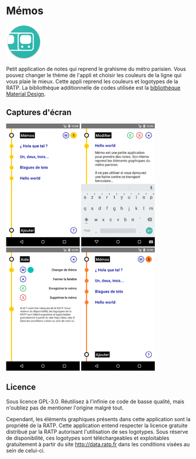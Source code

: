 # Mémos

<img src="https://raw.githubusercontent.com/16arpi/Memos/master/app/src/main/res/mipmap-xhdpi/ic_memo.png" /> 

Petit application de notes qui reprend le grahisme du métro parisien. Vous pouvez changer le thème de l'appli et choisir les couleurs de la ligne qui vous plaie le mieux. Cette appli reprend les couleurs et logotypes de la RATP. La bibliothèque additionnelle de codes utilisée est la [bibliothèque Material Design](https://material.io/).

## Captures d'écran

<img src="https://raw.githubusercontent.com/16arpi/Memos/master/screenshots/screenshot-1.png" width="200" /> <img src="https://raw.githubusercontent.com/16arpi/Memos/master/screenshots/screenshot-2.png" width="200" /> <img src="https://raw.githubusercontent.com/16arpi/Memos/master/screenshots/screenshot-3.png" width="200" /> <img src="https://raw.githubusercontent.com/16arpi/Memos/master/screenshots/screenshot-4.png" width="200" />


## Licence
Sous licence GPL-3.0. Réutilisez à l'infinie ce code de basse qualité, mais n'oubliez pas de mentioner l'origine malgré tout.

Cependant, les éléments graphiques présents dans cette application sont la propriété de la RATP. Cette application entend respecter la licence gratuite distribué par la RATP autorisant l'utilisation de ses logotypes. Sous réserve de disponibilité, ces logotypes sont téléchargeables et exploitables gratuitement à partir du site http://data.ratp.fr dans les conditions visées au sein de celui-ci.
